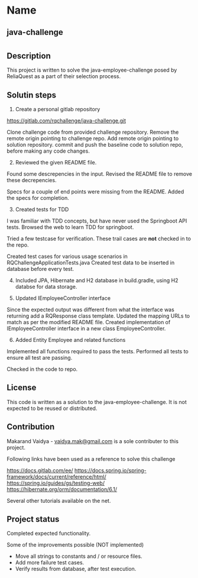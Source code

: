 # Name
## java-challenge
#
## Description
This project is written to solve the java-employee-challenge posed by ReliaQuest as a part of their selection process.

## Solutin steps

1. Create a personal gitlab repository

https://gitlab.com/rqchallenge/java-challenge.git

Clone challenge code from provided challenge repository.
Remove the remote origin pointing to challenge repo.
Add remote origin pointing to solution repository.
commit and push the baseline code to solution repo, before making any code changes.

2. Reviewed the given README file. 

Found some descrepencies in the input. 
Revised the README file to remove these decrepencies.

Specs for a couple of end points were missing from the README.
Added the specs for completion.

3. Created tests for TDD

I was familiar with TDD concepts, but have never used the Springboot API tests.
Browsed the web to learn TDD for springboot.

Tried a few testcase for verification.
These trail cases are **not** checked in to the repo.

Created test cases for various usage scenarios in RQChallengeApplicationTests.java
Created test data to be inserted in database before every test.

4. Included JPA, Hibernate and H2 database in build.gradle, using H2 databse for data storage.

5. Updated IEmployeeController interface

Since the expected output was different from what the interface was returning add a RQResponse class template.
Updated the mapping URLs to match as per the modified README file.
Created implementation of IEmployeeController interface in a new class EmployeeController.

6. Added Entity Employee and related functions

Implemented all functions required to pass the tests.
Performed all tests to ensure all test are passing.

Checked in the code to repo.

## License
This code is written as a solution to the java-employee-challenge.
It is not expected to be reused or distributed.

## Contribution

Makarand Vaidya - vaidya.mak@gmail.com is a sole contributer to this project.

Following links  have been used as a reference to solve this challenge

https://docs.gitlab.com/ee/
https://docs.spring.io/spring-framework/docs/current/reference/html/
https://spring.io/guides/gs/testing-web/
https://hibernate.org/orm/documentation/6.1/

Several other tutorials available on the net.

## Project status
Completed expected functionality.

Some of the improvements possible (NOT implemented)

- Move all strings to constants and / or resource files.
- Add more failure test cases.
- Verify results from database, after test execution.

